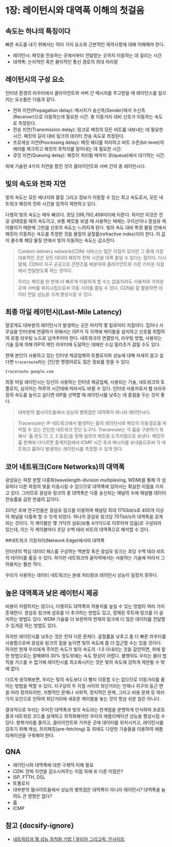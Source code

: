 # 1장: 레이턴시와 대역폭 이해의 첫걸음

## 속도는 하나의 특징이다

빠른 속도를 내기 위해서는 여러 가지 요소와 근본적인 제약사항에 대해 이해해야 한다.

* 레이턴시: 패킷을 전송하는 곳에서부터 전달받는 곳까지 이동하는 데 걸리는 시간
* 대역폭: 논리적인 혹은 물리적인 통신 경로의 최대 처리량

## 레이턴시의 구성 요소

인터넷 환경의 라우터에서 클라이언트와 서버 간 메시지를 주고받을 때 레이턴스를 일으키는 요소들은 다음과 같다.

* 전파 지연(Propagation delay): 메시지가 송신측(Sender)에서 수신측(Receiver)으로 이동하는데 필요한 시간. 총 이동거리 대비 신호가 이동하는 속도로 측정된다.
* 전송 지연(Transmission delay): 링크로 패킷의 모든 비트를 내보내는 데 필요한 시간. 패킷의 길이 대비 링크의 데이터 전송 속도로 측정된다.
* 프로세싱 지연(Processing delay): 패킷 헤더를 처리하고 비트 수준(bit-level)의 에러를 체크하고 패킷의 목적지를 알아내는 데 필요한 시간.
* 큐잉 지연(Queuing delay): 패킷이 처리될 때까지 큐(queue)에서 대기하는 시간.

위에 기술된 4가지 지연을 합친 것이 클라이언트와 서버 간의 총 레이턴시다.

## 빛의 속도와 전파 지연

빛의 속도는 모든 에너지와 물질 그리고 정보가 이동할 수 있는 최고 속도로서, 모든 네트워크 패킷의 전파 시간을 엄격히 제한하고 있다.

다행히 빛의 속도는 매우 빠르다. 초당 299,792,458미터에 이른다. 하지만 이것은 진공 상태였을 때의 속도이고, 보통 패킷을 보낼 때 사용하는 매체는 구리선이나 광섬유 케이블이기 때문에 그만큼 신호의 속도는 느려지게 된다. 빛의 속도 대비 특정 물질 안에서 패킷이 이동하는 속도를 측정한 것을 물질의 굴절률(refractive index)이라 한다. 이 값이 클수록 해당 물질 안에서 빛이 이동하는 속도는 감소한다.

> Content delivery network(CDN) 서비스는 많은 이점이 있지만 그 중에 가장 대표적인 것은 모든 데이터 패킷의 전파 시간을 대폭 줄일 수 있다는 점이다. 다시 말해, CDN이 지구 곳곳으로 콘텐츠를 배분하여 클라이언트와 가장 가까운 지점에서 전달받도록 하는 것이다.
>
> 우리는 패킷을 한 번에 더 빠르게 이동하게 할 수는 없을지라도 사용자와 가까운 곳에 서버를 위치시킴으로써 이동 거리를 줄일 수 있다. CDN을 잘 활용하면 데이터 전달 성능을 크게 향상시킬 수 있다.

## 최종 마일 레이턴시(Last-Mile Latency)

얄궃게도 대부분의 레이턴시가 발생하는 곳은 마지막 몇 킬로미터 지점이다. 집이나 사무실을 인터넷에 연결하기 위해서는 ISP가 각 지역에 케이블을 설치하고 신호를 취합하여 로컬 라우팅 노드로 넘겨주어야 한다. 네트워크의 연결방식, 라우팅 방법, 사용되는 기술 등에 의해 ISP의 메인 라우터에 도달하는 데에만 수십 밀리초가 걸릴 수도 있다.

현재 본인이 사용하고 있는 인터넷 제공업체의 토폴로지와 성능에 대해 자세히 알고 싶다면 `traceroute`라는 간단한 명령어로도 많은 정보를 얻을 수 있다.

```bash
traceroute google.com
```

최종 마일 레이턴시는 당신이 사용하는 인터넷 제공업체, 사용되는 기술, 네트워크의 토폴로지, 심지어는 하루의 시간대에 따라서도 바뀔 수 있다. 인터넷 사용자로서 웹 브라우징의 속도를 높이고 싶다면 ISP를 선택할 때 레이턴시를 낮추는 데 중점을 두는 것이 좋다.

> 대부분의 웹사이트들에서 성능의 병목점은 대역폭이 아니라 레이턴시다.

> Traceroute는 IP 네트워크에서 발생하는 홉의 레이턴시와 패킷의 이동경로를 파악할 수 있는 간단한 네트워크 진단 도구다. Traceroute는 각 홉을 구분하기 위해서 '홉 한도'(1, 2, 3 등등)을 정해 일련의 패킷을 도착지점으로 보낸다. 패킷이 홉 한꼐에 다다르면 중계지점에서 ICMP 시간 초과 메시지를 보내옴으로써 각 네트워크 홉마다 발생하는 레이턴시를 측정할 수 있게 한다.

## 코어 네트워크(Core Networks)의 대역폭

광섬유는 파장 분할 다중화(wavelength-division multiplexing, WDM)을 통해 각 섬유마다 다른 파장의 빛을 이동시킬 수 있으므로 대역폭에 있어서는 확실한 이점을 가지고 있다. 그러므로 광섬유 링크의 총 대역폭은 다중 송신되는 채널의 수에 채널별 데이터 전송률을 곱한 만큼의 값이다.

201년 초에 연구진들은 광섬유 링크를 이용하여 채널당 최대 171Gbit/s로 400개 이상의 채널을 다중화 할 수 잇게 되었다. 하나의 광섬유 링크당 70Tbit/s의 대역폭을 갖게 되는 것이다. 각 케이블은 몇 가닥의 섬유(보통 4가닥으로 이루어져 있음)로 구성되어 있는데, 이는 각 케이블마다 초당 수백 테라 비트의 대역폭으로 해석할 수 있다.

##네트워크 가장자리(Network Edge)에서의 대역폭

인터넷의 핵심 데이터 패스를 구성하는 백본망 혹은 광섬유 링크는 초당 수백 테라 비트의 데이터를 옮길 수 있다. 하지만 네트워크의 끝자락에서는 사용하는 기술에 따라서 그 허용치는 훨씬 적다.

우리가 사용하는 데이터 네트워크는 본래 처리량과 레이턴시 성능이 일정치 못하다.

## 높은 대역폭과 낮은 레이턴시 제공

비용이 저렴하지는 않으나, 다행히도 대역폭의 허용치를 높일 수 있는 방법이 여러 가지 존재한다. 광섬유 링크에 섬유를 더 추가하는 방법도 있고, 정체된 루트에 링크를 더 설치하는 방법도 있다. WDM 기술을 더 보완하여 현재의 링크에 더 많은 데이터를 전달할 수 있게끔 하는 방법도 있다.

하지만 레이턴시를 낮추는 것은 전혀 다른 문제다. 굴절률을 낮추고 좀 더 빠른 라우터를 사용함으로써 광섬유 링크의 질을 높이면 빛의 속도에 좀 더 접근할 수는 있을 것이다. 하지만 현재 우리에게 주어진 속도가 빛의 속도의 -1.5 이내라는 것을 감안하면, 위에 말한 방법으로는 잘해봐야 30% 정도밖에는 속도 향상이 어렵다. 불행히도 우리는 물리 법칙을 거스를 수 없기에 레이턴시를 최소화시키는 것은 빛의 속도에 강하게 제한될 수 밖에 없다.

다르게 생각해보면, 우리는 빛의 속도보다 더 빨리 이동할 수는 없으므로 이동거리를 줄이는 방법을 택할 수 있다. 지구상의 두 지점 사이의 최단거리는 언제나 지구의 둥근 면을 따라 정의되지만, 지형적인 문제나 사회적, 정치적인 문제, 그리고 비용 문제 등 여러 가지 요인으로 인하여 최단거리에 새로운 케이블을 놓는 것이 항상 쉬운 일은 아니다.

결과적으로 우리는 주어진 대역폭과 빛의 속도라는 한계점을 분명하게 인식하여 프로토콜과 네트워킹 코드를 설계하고 최적화해야만 우리의 애플리케이션 성능을 향상시킬 수 있다. 왕복거리를 줄이고, 클라이언트와 가까운 곳에 데이터를 위치시키고, 레이턴시를 감추기 위해 캐싱, 프리페칭(pre-fetching) 등 외에도 다양한 기술들을 이용하여 애플리케이션을 구축해야 한다.

## QNA

- 레이턴시와 대역폭에 대한 구체적 이해 필요
- CDN: 전파 지연을 감소시켜주는 이점 외에 또 다른 이점은?
- ISP, FTTH, DSL
- 토폴로지
- 대부분의 웹사이트들에서 성능의 병목점은 대역폭이 아니라 레이턴시? 대역폭을 늘려도 큰 영향은 없다?
- 홉
- ICMP

## 참고 {docsify-ignore}

* [네트워킹과 웹 성능 최적화 기법 | 알리아 그리고릭, 인사이트](http://www.kyobobook.co.kr/product/detailViewKor.laf?mallGb=KOR&ejkGb=KOR&linkClass=3309&barcode=9788966261659)
